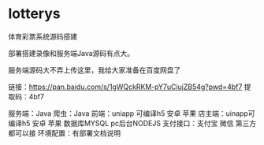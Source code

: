 # lotterys
体育彩票系统源码搭建

部署搭建录像和服务端Java源码有点大。

服务端源码大不弄上传这里，我给大家准备在百度网盘了

链接：https://pan.baidu.com/s/1gWQckRKM-pY7uCiujZB54g?pwd=4bf7 
提取码：4bf7


服务端：Java
爬虫：Java
前端：uniapp 可编译h5 安卓 苹果
店主端：uinapp可编译h5 安卓 苹果
数据库MYSQL
pc后台NODEJS
支付接口：支付宝 微信 第三方都可以接
环境配置：有部署文档说明
